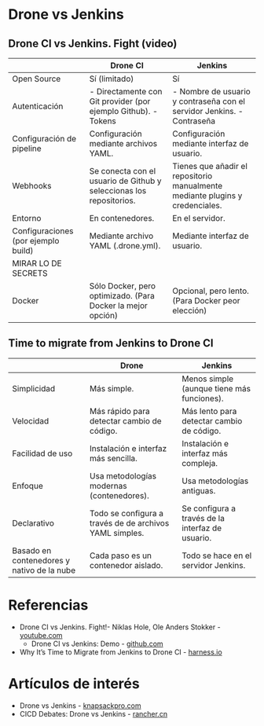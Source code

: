 # Drone vs Jenkins
## Drone CI vs Jenkins. Fight (video)
|                                     | **Drone CI**                                                        | **Jenkins**                                                                   |
|-------------------------------------|---------------------------------------------------------------------|-------------------------------------------------------------------------------|
| Open Source                         | Sí (limitado)                                                       | Sí                                                                            |
| Autenticación                       | - Directamente con Git provider (por ejemplo Github).  - Tokens     | - Nombre de usuario y contraseña con el servidor Jenkins. - Contraseña        |
| Configuración de pipeline           | Configuración mediante archivos YAML.                               | Configuración mediante interfaz de usuario.                                   |
| Webhooks                            | Se conecta con el usuario de Github y seleccionas los repositorios. | Tienes que añadir el repositorio manualmente mediante plugins y credenciales. |
| Entorno                             | En contenedores.                                                    | En el servidor.                                                               |
| Configuraciones (por ejemplo build) | Mediante archivo YAML (.drone.yml).                                 | Mediante interfaz de usuario.                                                 |
| MIRAR LO DE SECRETS                 |                                                                     |                                                                               |
| Docker                              | Sólo Docker, pero optimizado. (Para Docker la mejor opción)         | Opcional, pero lento. (Para Docker peor elección)                             |

## Time to migrate from Jenkins to Drone CI
|                                            | Drone                                                   | Jenkins                                          |
|--------------------------------------------|---------------------------------------------------------|--------------------------------------------------|
| Simplicidad                                | Más simple.                                             | Menos simple (aunque tiene más funciones).       |
| Velocidad                                  | Más rápido para detectar cambio de código.              | Más lento para detectar cambio de código.        |
| Facilidad de uso                           | Instalación e interfaz más sencilla.                    | Instalación e interfaz más compleja.             |
| Enfoque                                    | Usa metodologías modernas (contenedores).               | Usa metodologías antiguas.                       |
| Declarativo                                | Todo se configura a través de de archivos YAML simples. | Se configura a través de la interfaz de usuario. |
| Basado en contenedores y nativo de la nube | Cada paso es un contenedor aislado.                     | Todo se hace en el servidor Jenkins.             |

# Referencias
- Drone CI vs Jenkins. Fight!- Niklas Hole, Ole Anders Stokker - [youtube.com](https://www.youtube.com/watch?v=c9mhpFSDR7I&ab_channel=NDCConferences)
  - Drone CI vs Jenkins: Demo - [github.com](https://github.com/niklasmh/drone-vs-jenkins-demo)
- Why It’s Time to Migrate from Jenkins to Drone CI - [harness.io](https://www.harness.io/blog/why-migrate-from-jenkins-to-drone-ci)

# Artículos de interés
- Drone vs Jenkins - [knapsackpro.com](https://knapsackpro.com/ci_comparisons/drone/vs/jenkins)
- CICD Debates: Drone vs Jenkins - [rancher.cn](https://www.rancher.cn/drone-vs-jenkins)
